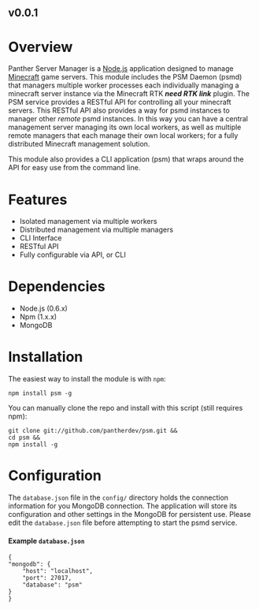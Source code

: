 ## v0.0.1

Overview
========

Panther Server Manager is a [Node.js](http://nodejs.org) application designed to manage [Minecraft](http://minecraft.com) game servers. This 
module includes the PSM Daemon (psmd) that managers multiple worker processes each individually managing a minecraft server instance via
the Minecraft RTK ***need RTK link*** plugin. The PSM service provides a RESTful API for controlling all your minecraft servers. This
RESTful API also provides a way for psmd instances to manager other *remote* psmd instances. In this way you can have a central management server
managing its own local workers, as well as multiple remote managers that each manage their own local workers; for a fully distributed
Minecraft management solution.

This module also provides a CLI application (psm) that wraps around the API for easy use from the command line.

Features
========

 - Isolated management via multiple workers
 - Distributed management via multiple managers
 - CLI Interface
 - RESTful API
 - Fully configurable via API, or CLI

Dependencies
============

 - Node.js (0.6.x)
 - Npm (1.x.x)
 - MongoDB

Installation
============

The easiest way to install the module is with `npm`:

    npm install psm -g

You can manually clone the repo and install with this script (still requires npm):

    git clone git://github.com/pantherdev/psm.git &&
    cd psm &&
    npm install -g

Configuration
=============

The `database.json` file in the `config/` directory holds the connection information for you MongoDB connection.
The application will store its configuration and other settings in the MongoDB for persistent use. Please edit
the `database.json` file before attempting to start the psmd service.

#### Example `database.json`

    {
	"mongodb": {
	    "host": "localhost",
	    "port": 27017,
	    "database": "psm"
	}
    }
